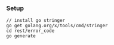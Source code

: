 
### Setup
```shell
// install go stringer
go get golang.org/x/tools/cmd/stringer
cd rest/error_code
go generate

```